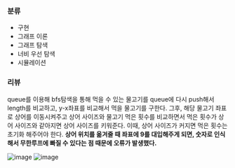 ### 분류
- 구현
- 그래프 이론
- 그래프 탐색
- 너비 우선 탐색
- 시뮬레이션

### 리뷰
queue를 이용해 bfs탐색을 통해 먹을 수 있는 물고기를 queue에 다시 push해서 length를 비교하고, y-x좌표를 비교해서 먹을 물고기를 구한다. 그후, 해당 물고기 좌표로 상어를 이동시켜주고
상어 사이즈와 물고기 먹은 횟수를 비교하면서 먹은 횟수가 상어 사이즈와 같아지면 상어 사이즈를 키워준다. 이때, 상어 사이즈가 커지면 먹은 횟수는 초기화 해주어야 한다.
**상어 위치를 옮겨줄 때 좌표에 9를 대입해주게 되면, 숫자로 인식해서 무한루프에 빠질 수 있다는 점 때문에 오류가 발생했다.**

![image](https://user-images.githubusercontent.com/69031678/165400110-f1542817-7c4e-4d81-a36c-1336ecc4a703.png)
![image](https://user-images.githubusercontent.com/69031678/165400129-255e10d5-0296-4796-b37e-6647985d3ac4.png)
